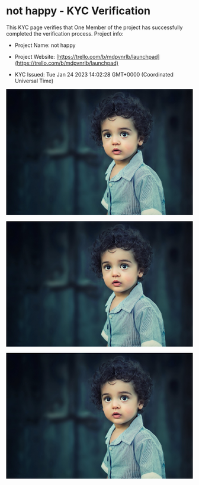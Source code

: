 # not happy  - KYC Verification
		


This KYC page verifies that One Member of the project has successfully completed the verification process. Project info:
		


- Project Name: not happy 
		

- Project Website: [https://trello.com/b/mdpvnrlb/launchpad](https://trello.com/b/mdpvnrlb/launchpad)
		

- KYC Issued: Tue Jan 24 2023 14:02:28 GMT+0000 (Coordinated Universal Time)
		


![This is an face image](./personFace.png)
		

![This is an cnic image](./cnicImage.png)
		

![This is an passport image](./passportImage.png)
	
